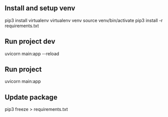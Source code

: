 ## Install and setup venv
pip3 install virtualenv 
virtualenv venv 
source venv/bin/activate
pip3 install -r requirements.txt

## Run project dev
uvicorn main:app --reload

## Run project
uvicorn main:app

## Update package
pip3 freeze > requirements.txt
